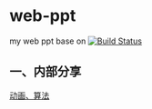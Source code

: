 # web-ppt
my web ppt base on [![Build Status](https://travis-ci.org/hakimel/reveal.js.svg?branch=master)](https://travis-ci.org/hakimel/reveal.js)

## 一、内部分享
[动画、算法](https://jasonchen1982.github.io/web-ppt/d4-sharing/#/)
